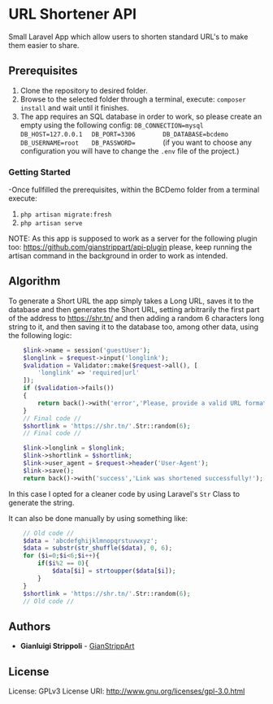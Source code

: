 # URL Shortener API

Small Laravel App which allow users to shorten standard URL's to make them easier to share.

## Prerequisites

1. Clone the repository to desired folder.
2. Browse to the selected folder through a terminal, execute: `composer install` and wait until it finishes.
3. The app requires an SQL database in order to work, so please create an empty using the following config:
`DB_CONNECTION=mysql`
`DB_HOST=127.0.0.1  `
`DB_PORT=3306       `
`DB_DATABASE=bcdemo `
`DB_USERNAME=root   `
`DB_PASSWORD=       `
(if you want to choose any configuration you will have to change the `.env` file of the project.)

### Getting Started

-Once fullfilled the prerequisites, within the BCDemo folder from a terminal execute:

1. `php artisan migrate:fresh`
2. `php artisan serve`

NOTE: As this app is supposed to work as a server for the following plugin too: https://github.com/gianstrippart/api-plugin please, keep running the artisan command in the background in order to work as intended.

## Algorithm

To generate a Short URL the app simply takes a Long URL, saves it to the database and then generates the Short URL, setting arbitrarily the first part of the address to https://shr.tn/ and then adding a random 6 characters long string to it, and then saving it to the database too, among other data, using the following logic:

```php
    $link->name = session('guestUser');
    $longlink = $request->input('longlink');
    $validation = Validator::make($request->all(), [
        'longlink' => 'required|url'
    ]);
    if ($validation->fails())
    {
        return back()->with('error','Please, provide a valid URL format');
    }
    // Final code //
    $shortlink = 'https://shr.tn/'.Str::random(6);
    // Final code //

    $link->longlink = $longlink;
    $link->shortlink = $shortlink;
    $link->user_agent = $request->header('User-Agent');
    $link->save();
    return back()->with('success','Link was shortened successfully!');
```
In this case I opted for a cleaner code by using Laravel's `Str` Class to generate the string.


It can also be done manually by using something like:

```php
    // Old code //
    $data = 'abcdefghijklmnopqrstuvwxyz';
    $data = substr(str_shuffle($data), 0, 6);
    for ($i=0;$i<6;$i++){
        if($i%2 == 0){
            $data[$i] = strtoupper($data[$i]);
        }
    }
    $shortlink = 'https://shr.tn/'.Str::random(6);
    // Old code //
```

## Authors

* **Gianluigi Strippoli** - [GianStrippArt](https://github.com/gianstrippart)

## License

License: GPLv3 
License URI: http://www.gnu.org/licenses/gpl-3.0.html
